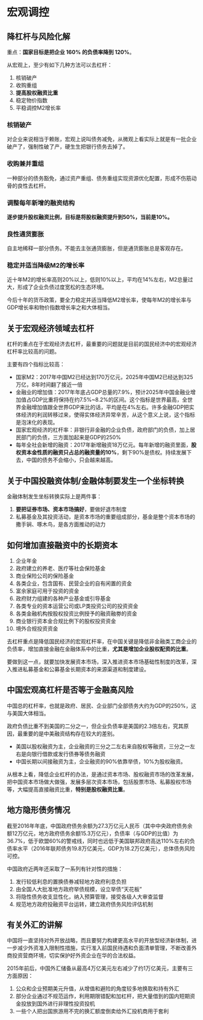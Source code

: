 # 宏观调控

## 降杠杆与风险化解

重点：**国家目标是把企业 160% 的负债率降到 120%**。

从宏观上，至少有如下几种方法可以去杠杆：

1. 核销破产
2. 收购重组
3. **提高股权融资比重**
4. 稳定物价指数
5. 平稳调控M2增长率

### 核销破产

对企业来说相当于赖账，宏观上说叫债务减免，从微观上看实际上就是有一批企业破产了，强制性破了产，硬生生把银行债务去掉了。

### 收购兼并重组

一种部分的债务豁免，通过资产重组、债务重组实现资源优化配置，形成不伤筋动骨的良性去杠杆。

### 调整每年新增的融资结构

**逐步提升股权融资比例，目标是将股权融资提升到50%，当前是10%。**

### 良性通货膨胀

自主地稀释一部分债务。不能去主张通货膨胀，但是通货膨胀总是客观存在。

### 稳定并适当降级M2的增长率

近十年M2的增长率高则20%以上，低则10%以上，平均在14%左右，M2总量过大，形成了企业负债过度宽松的生态环境。

今后十年的货币政策，要全力稳定并适当降低M2增长率，使每年M2的增长率与GDP增长率和物价指数增长率之和大体相当。

## 关于宏观经济领域去杠杆

杠杆的重点在于宏观经济去杠杆，最重要的问题就是目前的国民经济中的宏观经济杠杆率比较高的问题。

主要有四个指标比较高：

- 国家M2：2017年中国M2已经达到170万亿元，2025年中国M2已经达到325万亿，8年时间翻了接近一倍
- 金融业的增加值：2017年年底占GDP总量的7.9%，预计2025年中国金融业增加值占GDP比重将保持在约7.5%~8.2%的区间。这个指标是世界最高，全世界金融增加值跟全世界GDP来比的话，平均是在4%左右。许多金融GDP把实体经济的利润转移过来，使得实体经济异常辛苦，从这个意义上说，这个指标是泡沫化的表现。
- 国家宏观经济的杠杆率：非银行非金融的企业负债，政府部门的负债，加上居民部门的负债，三方面加起来是GDP的250%
- 每年全社会新增的融资：2017年新增融资18万亿元。每年新增的融资里面，**股权资本金性质的融资只占总的融资量的10%**，剩下90%是债权。持续发展下去，中国的债务不会缩小，只会越来越高。

## 关于中国投融资体制/金融体制要发生一个坐标转换

金融体制发生坐标转换实际上是两件事：
1. **要把证券市场、资本市场搞好**，要做好退市制度
2. 私募基金及其投资活动，是资本市场的重要组成部分，基金是整个资本市场的撒手锏、啄木鸟，是各方面推动的动力

## 如何增加直接融资中的长期资本

1. 企业年金
2. 政府建立的养老、医疗等社会保险基金
3. 商业保险公司的保险基金
4. 各类企业，包含国有、民营企业的自有闲置的资金
5. 富余家庭可用于投资的资金
6. 政府财力组建的各种产业基金或引导基金
7. 各类专业的资本运营公司或LP类投资公司的投资资金
8. 各类金融机构按股权投资比例授予的融资融劵的资金
9. 商业银行资本金合规比例下的股权投资资金
10. 境外合规投资资金

去杠杆重点是降低国民经济的宏观杠杆率，在中国关键是降低非金融类工商企业的负债率，增加直接金融在金融体系中的比重，**尤其是增加企业股权配资的比重**。

要做到这一点，就要加快发展资本市场，深入推进资本市场基础性制度的改革，深入推进私募基金和公募基金长期资本的来源渠道和制度建设。

## 中国宏观高杠杆是否等于金融高风险

中国总的杠杆率，也就是政府、居民、企业部门全部债务大约为GDP的250%，这与美国大体相当。

政府负债比重不到美国的二分之一，但企业负债率是美国的2.3倍左右，究其原因，最重要的是中美融资结构存在较大的差别。

- 美国以股权融资为主，企业融资的三分之二左右来自股权等融资，三分之一左右是向银行借款或发行债券等债务融资
- 中国长期以间接融资为主，企业融资的90%依靠举债，10%为股权融资。

从根本上看，降低企业杠杆的办法，是通过资本市场、股权融资市场的改革发展，把中国资本市场做大做强，发展多层次资本市场，包括股票市场、私募股权市场等，大幅提高直接融资比重，**特别是股权融资比重**。

## 地方隐形债务情况

截至2016年年底，中国政府债务余额为27.3万亿元人民币（其中中央政府债务余额12万亿元，地方政府债务余额15.3万亿元），负债率（与GDP的比值）为36.7%，低于欧盟60%的警戒线，同时也远低于美国联邦政府高达110%左右的负债率水平（2016年联邦债务19.8万亿美元，GDP为18.2万亿美元），总体债务风险可控。

中国政府近两年还采取了一系列有针对性的措施：
1. 发行较低利息的置换债券减轻地方政府利息负担
2. 由全国人大批准地方政府举债规模，设立举债“天花板”
3. 将隐性债务收支显性化，纳入预算管理，接受各级人大审查监督
4. 规范地方政府投融资平台运转，建立政府债务风险评估机制

## 有关外汇的讲解

中国将一直坚持对外开放战略，而且要努力构建更高水平的开放型经济新体制，进一步减少外资准入限制性措施，实行准入前国民待遇和负面清单管理，不断改善外商投资营商环境，切实保护好外资企业在华的合法权益。

2015年前后，中国外汇储备从最高4万亿美元左右减少了约1万亿美元，主要有三方面原因：
1. 公众和企业预期美元升值，从增值和避险的角度较多地换取和持有外汇
2. 部分企业通过不规范运作，利用期限错配和加杠杆，把大量借到的国内短期资金投放到国外进行非理性投资投机
3. 一些个人把出国旅游用不完的换汇额度倒卖给外汇投机商用于套利